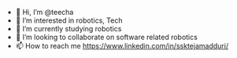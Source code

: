 - 👋 Hi, I’m @teecha
- 👀 I’m interested in robotics, Tech
- 🌱 I’m currently studying robotics
- 💞️ I’m looking to collaborate on software related robotics
- 📫 How to reach me https://www.linkedin.com/in/ssktejamadduri/

<!---
teecha/teecha is a ✨ special ✨ repository because its `README.md` (this file) appears on your GitHub profile.
You can click the Preview link to take a look at your changes.
--->

